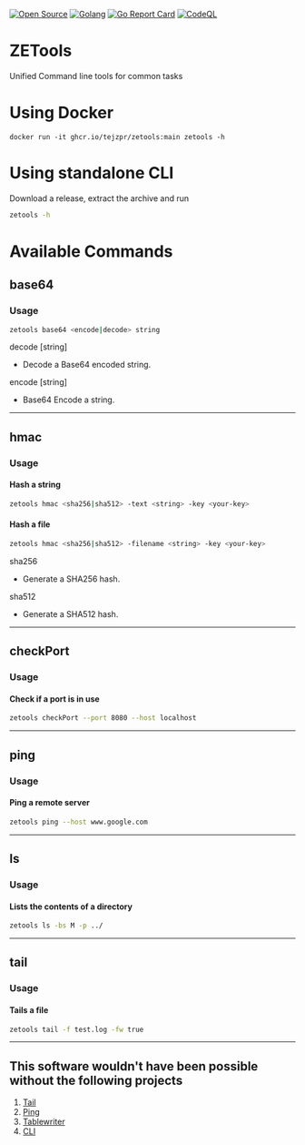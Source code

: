 [![Open Source](https://img.shields.io/badge/Open%20Source-%20-green?logo=open-source-initiative&logoColor=white&color=blue&labelColor=blue)](https://en.wikipedia.org/wiki/Open_source)
[![Golang](https://img.shields.io/badge/-Go%20Lang-blue?logo=go&logoColor=white)](https://golang.org)
[![Go Report Card](https://goreportcard.com/badge/github.com/tejzpr/zetools)](https://goreportcard.com/report/github.com/tejzpr/zetools)
[![CodeQL](https://github.com/tejzpr/zetools/actions/workflows/codeql-analysis.yml/badge.svg?branch=main)](https://github.com/tejzpr/zetools/actions/workflows/codeql-analysis.yml)

# ZETools
Unified Command line tools for common tasks

# Using Docker
```docker
docker run -it ghcr.io/tejzpr/zetools:main zetools -h
```
# Using standalone CLI
Download a release, extract the archive and run
```sh
zetools -h
```

# Available Commands
## **base64**
### Usage 
```sh
zetools base64 <encode|decode> string
```
  decode [string]
  * Decode a Base64 encoded string.
        
  encode [string]
  * Base64 Encode a string.
---
## **hmac**
### Usage 
#### Hash a string
```sh
zetools hmac <sha256|sha512> -text <string> -key <your-key>
```
#### Hash a file
```sh
zetools hmac <sha256|sha512> -filename <string> -key <your-key>
```
  sha256 
  * Generate a SHA256 hash.
        
  sha512 
  * Generate a SHA512 hash.
---
## **checkPort**
### Usage
#### Check if a port is in use
```sh
zetools checkPort --port 8080 --host localhost
```
---
## **ping**
### Usage
#### Ping a remote server
```sh
zetools ping --host www.google.com
```
---
## **ls**
### Usage
#### Lists the contents of a directory
```sh
zetools ls -bs M -p ../
```
---
## **tail**
### Usage
#### Tails a file
```sh
zetools tail -f test.log -fw true
```

---
## This software wouldn't have been possible without the following projects
1. [Tail](https://github.com/nxadm/tail)
2. [Ping](https://github.com/go-ping/ping)
3. [Tablewriter](https://github.com/olekukonko/tablewriter)
4. [CLI](https://github.com/urfave/cli/v2)
